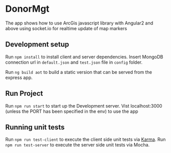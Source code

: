 # DonorMgt

The app shows how to use ArcGis javascript library with Angular2 and above using socket.io for realtime update of map markers

## Development setup

Run `npm install` to install client and server dependencies.
Insert MongoDB connection url in `default.json` and `test.json` file in `config` folder.

Run `ng build aot` to build a static version that can be served from the express app.

## Run Project

Run `npm run start` to start up the Development server.
Vist localhost:3000 (unless the PORT has been specified in the env) to use the app

## Running unit tests

Run `npm run test-client` to execute the client side unit tests via [Karma](https://karma-runner.github.io).
Run `npm run test-server` to execute the server side unit tests via Mocha.

